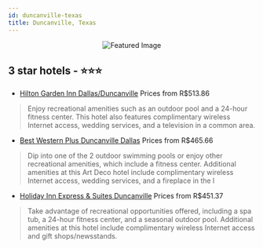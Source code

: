```yaml
---
id: duncanville-texas
title: Duncanville, Texas
---
```


<center><img src="https://i.travelapi.com/hotels/2000000/1180000/1172300/1172222/0b98e8bf_z.jpg" alt="Featured Image" /></center>


##  3 star hotels - ⭐️⭐️⭐️

-    [Hilton Garden Inn Dallas/Duncanville](https://www.hurb.com/br/hotels/duncanville/hilton-garden-inn-dallas-duncanville-JNP-JP746613?cmp=18055) Prices from R$513.86
   > Enjoy recreational amenities such as an outdoor pool and a 24-hour fitness center. This hotel also features complimentary wireless Internet access, wedding services, and a television in a common area.
-    [Best Western Plus Duncanville Dallas](https://www.hurb.com/br/hotels/duncanville/best-western-plus-duncanville-dallas-JNP-JP565495?cmp=18055) Prices from R$465.66
   > Dip into one of the 2 outdoor swimming pools or enjoy other recreational amenities, which include a fitness center. Additional amenities at this Art Deco hotel include complimentary wireless Internet access, wedding services, and a fireplace in the l
-    [Holiday Inn Express & Suites Duncanville](https://www.hurb.com/br/hotels/duncanville/holiday-inn-express-suites-duncanville-JNP-JP291842?cmp=18055) Prices from R$451.37
   > Take advantage of recreational opportunities offered, including a spa tub, a 24-hour fitness center, and a seasonal outdoor pool. Additional amenities at this hotel include complimentary wireless Internet access and gift shops/newsstands.
